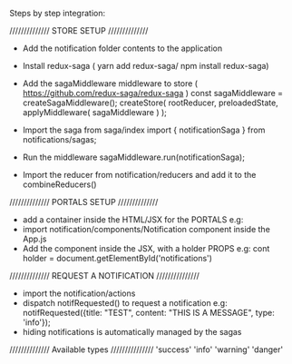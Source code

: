 Steps by step integration:

//////////////  STORE SETUP  //////////////
- Add the notification folder contents to the application
- Install redux-saga ( yarn add redux-saga/ npm install redux-saga)
- Add the sagaMiddleware middleware to store ( https://github.com/redux-saga/redux-saga )
    const sagaMiddleware = createSagaMiddleware();
    createStore(
        rootReducer,
        preloadedState,
        applyMiddleware(
            sagaMiddleware
        )
    );
- Import the saga from saga/index
    import { notificationSaga } from notifications/sagas;
- Run the middleware
    sagaMiddleware.run(notificationSaga);

- Import the reducer from notification/reducers and add it to the combineReducers()

//////////////  PORTALS SETUP  //////////////

- add a container inside the HTML/JSX for the PORTALS
    e.g:
        <body>
          <div id="root" />
          <div id="notifications" />
        </body>  
- import notification/components/Notification component inside the App.js
- Add the <Notification> component inside the JSX, with a holder PROPS<HTML node>
    e.g:
        cont holder = document.getElementById('notifications')
        <Notification holder={hodler} />

////////////// REQUEST A NOTIFICATION ///////////////

- import the notification/actions
- dispatch notifRequested() to request a notification
    e.g: notifRequested({title: "TEST", content: "THIS IS A MESSAGE", type: 'info'});
- hiding notifications is automatically managed by the sagas

////////////// Available types ///////////////
'success'
'info'
'warning'
'danger'
